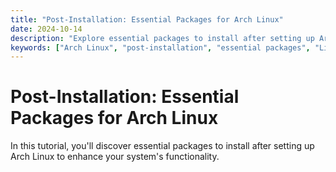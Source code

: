 ```yaml
---
title: "Post-Installation: Essential Packages for Arch Linux"
date: 2024-10-14
description: "Explore essential packages to install after setting up Arch Linux."
keywords: ["Arch Linux", "post-installation", "essential packages", "Linux"]
---
```


# Post-Installation: Essential Packages for Arch Linux

In this tutorial, you'll discover essential packages to install after setting up Arch Linux to enhance your system's functionality.
